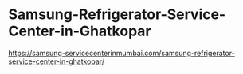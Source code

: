 # Samsung-Refrigerator-Service-Center-in-Ghatkopar
https://samsung-servicecenterinmumbai.com/samsung-refrigerator-service-center-in-ghatkopar/
